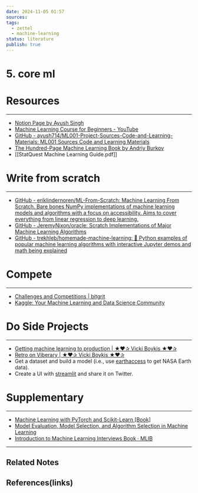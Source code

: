 ```yaml
---
date: 2024-11-05 01:57
sources: 
tags:
  - zettel
  - machine-learning
status: literature
publish: true
---
```

# 5. core ml

# Resources
---
- [Notion Page by Ayush Singh](https://wheat-production-d58.notion.site/ML002-e469d005b2b14d5ba6f8c0bdfd305ded)
- [Machine Learning Course for Beginners - YouTube](https://www.youtube.com/watch?v=NWONeJKn6kc&t=0s)
- [GitHub - ayush714/ML001-Project-Sources-Code-and-Learning-Materials: ML001 Sources Code and Learning Materials](https://github.com/ayush714/ML001-Project-Sources-Code-and-Learning-Materials)
- [The Hundred-Page Machine Learning Book by Andriy Burkov](https://themlbook.com/)
- [[StatQuest Machine Learning Guide.pdf]]

# Write from scratch
---
- [GitHub - eriklindernoren/ML-From-Scratch: Machine Learning From Scratch. Bare bones NumPy implementations of machine learning models and algorithms with a focus on accessibility. Aims to cover everything from linear regression to deep learning.](https://github.com/eriklindernoren/ML-From-Scratch)
- [GitHub - JeremyNixon/oracle: Scratch Implementations of Major Machine Learning Algorithms](https://github.com/JeremyNixon/oracle)
- [GitHub - trekhleb/homemade-machine-learning: 🤖 Python examples of popular machine learning algorithms with interactive Jupyter demos and math being explained](https://github.com/trekhleb/homemade-machine-learning)

# Compete
---
- [Challenges and Competitions | bitgrit](https://bitgrit.net/competition/)
- [Kaggle: Your Machine Learning and Data Science Community](https://www.kaggle.com/)

# Do Side Projects
---
- [Getting machine learning to production | ★❤✰ Vicki Boykis ★❤✰](https://vickiboykis.com/2020/06/09/getting-machine-learning-to-production/)
- [Retro on Viberary | ★❤✰ Vicki Boykis ★❤✰](https://vickiboykis.com/2024/01/05/retro-on-viberary/)
- Get a dataset and build a model (i.e., use [earthaccess](https://www.earthdata.nasa.gov/learn/blog/earthaccess) to get NASA Earth data).
- Create a UI with [streamlit](https://streamlit.io/) and share it on Twitter.

# Supplementary
---
- [Machine Learning with PyTorch and Scikit-Learn \[Book\]](https://www.oreilly.com/library/view/machine-learning-with/9781801819312/)
- [Model Evaluation, Model Selection, and Algorithm Selection in Machine Learning](https://arxiv.org/abs/1811.12808)
- [Introduction to Machine Learning Interviews Book · MLIB](https://huyenchip.com/ml-interviews-book/)


---
## Related Notes

## References(links)
